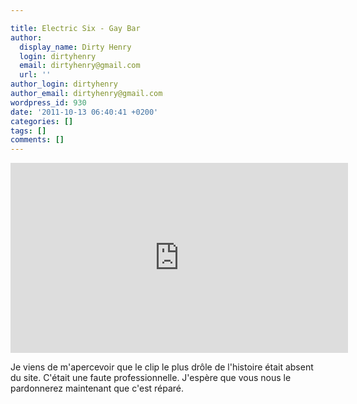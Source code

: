 ```yaml
---

title: Electric Six - Gay Bar
author:
  display_name: Dirty Henry
  login: dirtyhenry
  email: dirtyhenry@gmail.com
  url: ''
author_login: dirtyhenry
author_email: dirtyhenry@gmail.com
wordpress_id: 930
date: '2011-10-13 06:40:41 +0200'
categories: []
tags: []
comments: []
---
```

<iframe width="540" height="304" src="http://www.youtube.com/embed/HTN6Du3MCgI" frameborder="0" allowfullscreen></iframe>

Je viens de m'apercevoir que le clip le plus drôle de l'histoire était absent du site. C'était une faute professionnelle. J'espère que vous nous le pardonnerez maintenant que c'est réparé.
